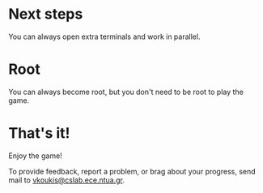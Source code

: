 Next steps
==========

You can always open extra terminals and work in parallel.

Root
====

You can always become root, but you don't need to be root to play the game.

That's it!
==========

Enjoy the game!

To provide feedback, report a problem, or brag about your progress,
send mail to [vkoukis@cslab.ece.ntua.gr](mailto:vkoukis@cslab.ece.ntua.gr).
